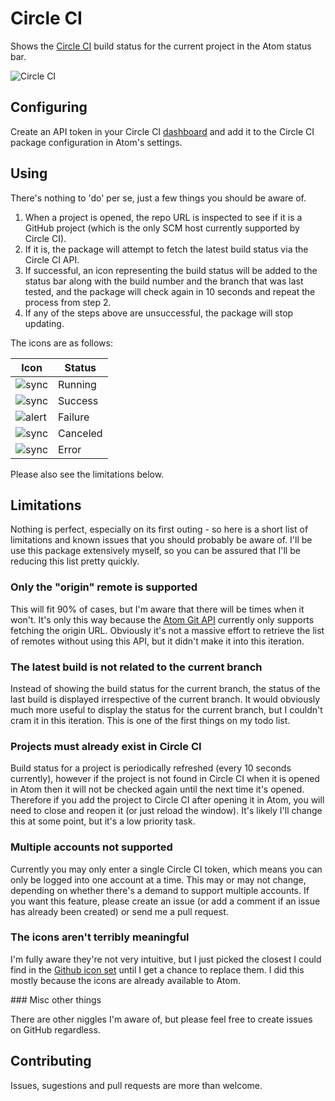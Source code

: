 # Circle CI

Shows the [Circle CI](http://circleci.com) build status for the current project in the Atom status bar.

![Circle CI](https://dl.dropboxusercontent.com/u/714833/Atom/packages/circle-ci/circle_ci.png)

## Configuring

Create an API token in your Circle CI [dashboard](https://circleci.com/account/api) and add it to the Circle CI package configuration in Atom's settings.

## Using

There's nothing to 'do' per se, just a few things you should be aware of.

1. When a project is opened, the repo URL is inspected to see if it is a GitHub project (which is the only SCM host currently supported by Circle CI).
2. If it is, the package will attempt to fetch the latest build status via the Circle CI API.
3. If successful, an icon representing the build status will be added to the status bar along with the build number and the branch that was last tested, and the package will check again in 10 seconds and repeat the process from step 2.
4. If any of the steps above are unsuccessful, the package will stop updating.

The icons are as follows:

| Icon                                                                                   | Status   |
| -------------------------------------------------------------------------------------- | -------- |
| ![sync](https://dl.dropboxusercontent.com/u/714833/Atom/packages/circle-ci/sync.png)   | Running  |
| ![sync](https://dl.dropboxusercontent.com/u/714833/Atom/packages/circle-ci/check.png)  | Success  |
| ![alert](https://dl.dropboxusercontent.com/u/714833/Atom/packages/circle-ci/alert.png) | Failure  |
| ![sync](https://dl.dropboxusercontent.com/u/714833/Atom/packages/circle-ci/x.png)      | Canceled |
| ![sync](https://dl.dropboxusercontent.com/u/714833/Atom/packages/circle-ci/slash.png)  | Error    |

Please also see the limitations below.

## Limitations

Nothing is perfect, especially on its first outing - so here is a short list of limitations and known issues that you should probably be aware of.  I'll be use this package extensively myself, so you can be assured that I'll be reducing this list pretty quickly.

### Only the "origin" remote is supported

This will fit 90% of cases, but I'm aware that there will be times when it won't.  It's only this way because the [Atom Git API](https://atom.io/docs/api/v0.67.0/api/classes/Git.html) currently only supports fetching the origin URL.  Obviously it's not a massive effort to retrieve the list of remotes without using this API, but it didn't make it into this iteration.

### The latest build is not related to the current branch

Instead of showing the build status for the current branch, the status of the last build is displayed irrespective of the current branch.  It would obviously much more useful to display the status for the current branch, but I couldn't cram it in this iteration.  This is one of the first things on my todo list.

### Projects must already exist in Circle CI

Build status for a project is periodically refreshed (every 10 seconds currently), however if the project is not found in Circle CI when it is opened in Atom then it will not be checked again until the next time it's opened.  Therefore if you add the project to Circle CI after opening it in Atom, you will need to close and reopen it (or just reload the window).  It's likely I'll change this at some point, but it's a low priority task.

### Multiple accounts not supported

Currently you may only enter a single Circle CI token, which means you can only be logged into one account at a time.  This may or may not change, depending on whether there's a demand to support multiple accounts.  If you want this feature, please create an issue (or add a comment if an issue has already been created) or send me a pull request.

### The icons aren't terribly meaningful

I'm fully aware they're not very intuitive, but I just picked the closest I could find in the [Github icon set](https://github.com/styleguide/css/7.0) until I get a chance to replace them.  I did this mostly because the icons are already available to Atom.

### Misc other things

There are other niggles I'm aware of, but please feel free to create issues on GitHub regardless.

## Contributing

Issues, sugestions and pull requests are more than welcome.

